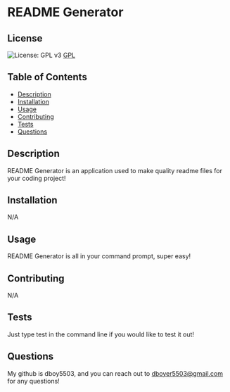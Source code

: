 # README Generator
  
  ## License
  ![License: GPL v3](https://img.shields.io/badge/License-GPLv3-blue.svg)
  [GPL](https://opensource.org/licenses/GPL-3.0)
  
  
  ## Table of Contents
  - [Description](#description)
  - [Installation](#installation)
  - [Usage](#usage)
  - [Contributing](#contributing)
  - [Tests](#tests)
  - [Questions](#questions)

  ## Description
  README Generator is an application used to make quality readme files for your coding project!

  ## Installation
   N/A

  ## Usage
  README Generator is all in your command prompt, super easy!

  ## Contributing
  N/A

  ## Tests
  Just type test in the command line if you would like to test it out!

  ## Questions
  My github is dboy5503, and you can reach out to dboyer5503@gmail.com for any questions!
  